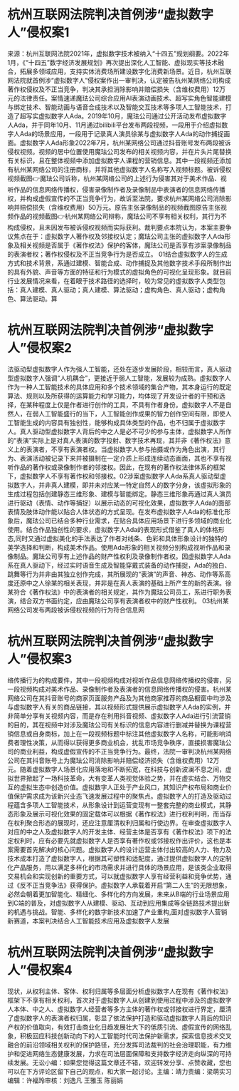 # 杭州互联网法院判决首例涉“虚拟数字人”侵权案1

来源：杭州互联网法院2021年，虚拟数字技术被纳入“十四五”规划纲要。2022年1月，《“十四五”数字经济发展规划》再次提出深化人工智能、虚拟现实等技术融合，拓展多领域应用，支持实体消费场所建设数字化消费新场景。近日，杭州互联网法院就首例涉“虚拟数字人”侵权案作出一审判决，认定被告杭州某网络公司构成著作权侵权及不正当竞争，判决其承担消除影响并赔偿损失（含维权费用）12万元的法律责任。案情速递魔珐公司综合应用AI表演动画技术、超写实角色智能建模与绑定技术、智能动画与语音合成技术以及智能交互技术等多项人工智能技术，打造了超写实虚拟数字人Ada。2019年10月，魔珐公司通过公开活动发布虚拟数字人Ada，并于同年10月、11月通过bilibili平台发布两段视频，一段用于介绍虚拟数字人Ada的场景应用，一段用于记录真人演员徐某与虚拟数字人Ada的动作捕捉画面。虚拟数字人Ada形象2022年7月，杭州某网络公司通过抖音账号发布两段被诉侵权视频。视频的居中位置使用魔珐公司发布的相关视频内容，并在片头片尾替换有关标识，且在整体视频中添加虚拟数字人课程的营销信息。其中一段视频还添加有杭州某网络公司的注册商标，并将其他虚拟数字人名称写入视频标题。被诉侵权视频截图👉魔珐公司诉称，杭州某网络公司的上述行为侵害其对于美术作品、视听作品的信息网络传播权，侵害录像制作者及录像制品中表演者的信息网络传播权，并构成虚假宣传的不正当竞争行为，故诉至法院，要求杭州某网络公司消除影响并赔偿损失（含维权费用）50万元。原告主张录像制品的视频截图原告主张视频作品的视频截图👉杭州某网络公司辩称，魔珐公司不享有相关权利，其行为不构成侵权，且未因发布被诉侵权视频而实际获利。裁判要点本院认为，本案主要争议焦点在于：虚拟数字人著作权及邻接权认定；魔珐公司主张的虚拟数字人Ada形象及相关视频是否属于《著作权法》保护的客体，魔珐公司是否享有涉案录像制品的表演者权；著作权侵权及不正当竞争行为是否成立。 01结合虚拟数字人的生成方式和技术背景，系通过建模、智能合成、动作捕捉及其他数字技术手段所制作出的具有外貌、声音等方面的特征和行为模式的虚拟角色的可视化呈现形象。就目前行业发展情况来看，在着眼于技术路径的选择时，较为常见的虚拟数字人类型包括：真人建模、真人驱动；真人建模、算法驱动；虚构角色、真人驱动；虚构角色、算法驱动。算

# 杭州互联网法院判决首例涉“虚拟数字人”侵权案2

法驱动型虚拟数字人作为强人工智能，还处在逐步发展阶段，相较而言，真人驱动型虚拟数字人强调“人机耦合”，更接近于弱人工智能，发展较为成熟。虚拟数字人作为一种人工智能技术的具体应用和多个技术领域的集合产物，其本身运行的既定算法、规则以及所获得的运算能力和学习能力，均体现了开发设计者的干预和选择，在某种程度上仅是作者进行创作的工具，不具有作者身份。虚拟数字人不是自然人，在弱人工智能盛行的当下，人工智能创作成果的智力创作空间有限，即使人工智能生成的内容具有独创性，能够构成具体类型的作品，也不归属于虚拟数字人。真人驱动型虚拟数字人背后的中之人是必不可少的参与主体，虚拟数字人所作的“表演”实际上是对真人表演的数字投射、数字技术再现，其并非《著作权法》意义上的表演者，不享有表演者权。当虚拟数字人参与拍摄或作为角色出演，其行为、表演活动被记录下来并被摄制在一定介质上形成连续动态画面，其也不享有视听作品的著作权或录像制作者的邻接权。因此，在现有的著作权法律体系的框架下，虚拟数字人不享有著作权和邻接权。02涉案虚拟数字人Ada系真人驱动型虚拟数字人，并非真人建模，即并未对应某一特定自然人的数字分身，该虚拟形象的生成过程包括创建静态三维形象、建模与智能绑定。静态三维形象再通过真人演员进行驱动（表情、动作等捕捉）以展示动态的可视化效果，虚拟数字人Ada的面部表情及肢体动作能以贴合人体状态的方式呈现。在发布虚拟数字人Ada的标准化形象后，魔珐公司已结合多种行业需求，在贴合具体应用场景下进行多领域的商业化使用。结合作品独创性的要求，虚拟数字人Ada的表现形式借鉴了真人的体格形态,同时又通过虚拟美化的手法表达了作者对线条、色彩和具体形象设计的独特的美学选择和判断，构成美术作品。使用Ada形象的相关视频分别构成视听作品和录像制品。魔珐公司享有上述作品的财产性权利及录像制作者权。因虚拟数字人Ada系在真人驱动下，经过实时语音生成及智能穿戴式装备的动作捕捉，Ada的独白、跳舞等行为并非由其独立创作完成，其所展现的“表演”的声音、神态、动作等系高度还原中之人徐某的相关表现，并非是在真人表演的基础上所产生的新的表演。徐某符合《著作权法》中的表演者的相关规定，其作为魔珐公司员工，系进行职务表演，结合双方书面约定，应由魔珐公司享有表演者权中的财产性权利。 03杭州某网络公司发布两段被诉侵权视频的行为符合信息网

# 杭州互联网法院判决首例涉“虚拟数字人”侵权案3

络传播行为的构成要件，其中一段视频构成对视听作品信息网络传播权的侵害，另一段视频构成对美术作品、录像制作者及表演者的信息网络传播权的侵害。杭州某网络公司在其抖音账号的商家页面服务产品及为其他商家推荐的商品橱窗中均涉及与虚拟数字人有关的商品链接，其以视频形式提供展示虚拟数字人Ada的实例，并非简单分享有关视频内容，而是存在利用抖音视频、虚拟数字人Ada进行引流营销的目的，其在视频中对涉及魔珐公司有关标识的信息内容进行删减并替换为课程营销信息或自身商标，加上在一段视频标题中标注其他虚拟数字人名称，可能影响消费者理性决策，从而得以获得更多商业机会，扰乱市场竞争秩序，直接损害魔珐公司的商业利益，构成虚假宣传的不正当竞争行为。最终，法院一审判决杭州某网络公司在其抖音账号上为魔珐公司消除影响并赔偿经济损失（含维权费用）12万元。随着虚拟数字人场景化应用落地和不断拓宽，在科技与创新波澜不息之间，虚拟世界掀起了一场科技革命，大有变革人类视觉体验之势，并在虚实结合、万物交互的虚拟生态中创造价值。虚拟数字人正处于产业风口，其知识产权布局和商业价值保护需求成为该新兴业态飞速发展过程中的聚焦点。虚拟数字人的打造及驱动过程蕴含多项人工智能技术，从形象设计到运营变现有一整套完整的商业模式，其静态形象及展示可视化效果的固定载体可以根据《著作权法》进行权利判明，而当存在权利聚合形态的展现时，还应注意厘清权利归属和行使边界。在审查虚拟数字人对应的中之人及虚拟数字人的开发主体、经营主体是否享有《著作权法》项下的法定权利时，应有必要先就虚拟数字人是否享有著作权或邻接权作出评价，这也是本案需要首先解决的核心问题。虚拟数字人的设计运营主体付出较高的人力、物力及技术成本打造了虚拟数字人，根据其可塑性和适配度，通过提供虚拟数字人的定制化产品服务，用以满足多样化的市场需求并进行具体的场景应用，是该类企业取得交易机会和实现创新的重要方式，可以就虚拟数字人享有经营利益和竞争优势，通过《反不正当竞争法》获得保护。虚拟数字人承载着开启“第二人生”的无限想象，必然会朝着更加智能化、精细化、多样化的方向发展，未来从B端的行业场景应用到C端的普及，对虚拟数字人从建模、驱动、互动到应用集成等全链路技术提出新的机遇与挑战。智能、多样化的数字新技术加速了产业重构,面对虚拟数字人营销新赛道，本案判决结合人工智能技术应用及虚拟数字人发展

# 杭州互联网法院判决首例涉“虚拟数字人”侵权案4

现状，从权利主体、客体、权利归属等多层面分析虚拟数字人在现有《著作权法》框架下不享有相关权利，首次对于虚拟数字人从创建到使用过程中涉及的虚拟数字人本体、中之人、虚拟数字人经营者等多方主体的著作权或邻接权进行界定，厘清了虚拟数字人的表演者权归属，彰显了依法保护打造和驱动虚拟数字人背后的知识产权的价值取向，有效打击商业化日趋发展壮大下的低质引流、虚假宣传的网络乱象，积极回应科技创新动向下的人工智能时代司法保护新需求，探索信息技术交叉融合的前沿领域相关权利的保护路径，充分发挥司法裁判的社会治理职能，有力维护和促进网络生态健康发展，力求在司法层面保障和支持数字经济走向纵深的可持续发展。无讼小编：如果您觉得这篇文章还不错，欢迎转发分享、点赞收藏，您也可以在下方评论区留下自己的观点，和大家一起讨论。主编：靖力责编：梁萌实习编辑：许福玲审核：刘逸凡 王雅玉 陈丽娟

